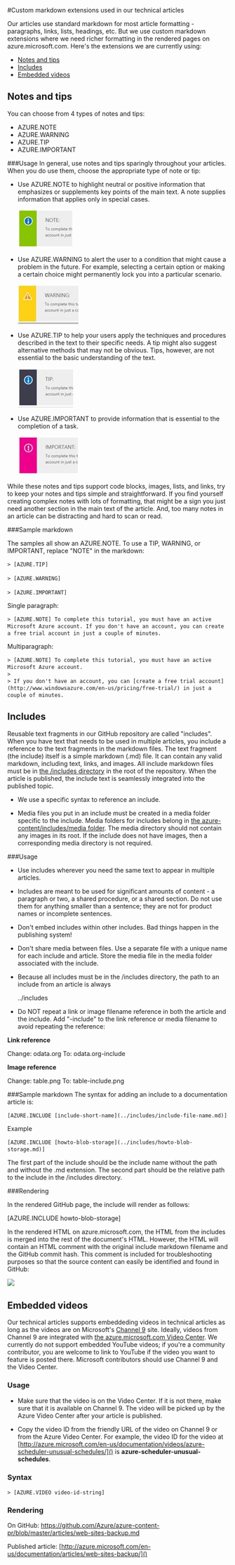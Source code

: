 <properties title="required" pageTitle="Custom markdown extensions used in our technical articles" description="Lists the custom markdown extensions that enable embedded videos, notes and tips, reusable content, and other item in azure.microsoft.com technical articles." metaKeywords="" services="" solutions="" documentationCenter="" authors="tysonn" videoId="" scriptId="" manager="required" />

<tags ms.service="contributor-guide" ms.devlang="" ms.topic="article" ms.tgt_pltfrm="" ms.workload="" ms.date="12/16/2014" ms.author="tysonn" />

#Custom markdown extensions used in our technical articles

Our articles use standard markdown for most article formatting - paragraphs, links, lists, headings, etc. But we use custom markdown extensions where we need richer formatting in the rendered pages on azure.microsoft.com. Here's the extensions we are currently using:

+ [Notes and tips]
+ [Includes]
+ [Embedded videos]

## Notes and tips

You can choose from 4 types of notes and tips:

- AZURE.NOTE
- AZURE.WARNING
- AZURE.TIP
- AZURE.IMPORTANT

###Usage 
In general, use notes and tips sparingly throughout your articles. When you do use them, choose the appropriate type of note or tip:

- Use AZURE.NOTE to highlight neutral or positive information that emphasizes or supplements key points of the main text. A note supplies information that applies only in special cases.

  ![](./media/custom-markdown-extensions/Notes-note.PNG)

- Use AZURE.WARNING to alert the user to a condition that might cause a problem in the future. For example, selecting a certain option or making a certain choice might permanently lock you into a particular scenario.

  ![](./media/custom-markdown-extensions/Notes-warning.PNG)

- Use AZURE.TIP to help your users apply the techniques and procedures described in the text to their specific needs. A tip might also suggest alternative methods that may not be obvious. Tips, however, are not essential to the basic understanding of the text.

  ![](./media/custom-markdown-extensions/Notes-tip.PNG)

- Use AZURE.IMPORTANT to provide information that is essential to the completion of a task.

  ![](./media/custom-markdown-extensions/Notes-important.PNG)

While these notes and tips support code blocks, images, lists, and links, try to keep your notes and tips simple and straightforward. If you find yourself creating complex notes with lots of formatting, that might be a sign you just need another section in the main text of the article. And, too many notes in an article can be distracting and hard to scan or read. 

###Sample markdown

The samples all show an AZURE.NOTE. To use a TIP, WARNING, or IMPORTANT, replace "NOTE" in the markdown:

    > [AZURE.TIP]

    > [AZURE.WARNING]

    > [AZURE.IMPORTANT] 

Single paragraph:

    > [AZURE.NOTE] To complete this tutorial, you must have an active Microsoft Azure account. If you don't have an account, you can create a free trial account in just a couple of minutes. 

Multiparagraph:

    > [AZURE.NOTE] To complete this tutorial, you must have an active Microsoft Azure account. 
    > 
    > If you don't have an account, you can [create a free trial account](http://www.windowsazure.com/en-us/pricing/free-trial/) in just a couple of minutes.

## Includes

Reusable text fragments in our GitHub repository are called "includes". When you have text that needs to be used in multiple articles, you include a reference to the text fragments in the markdown files. The text fragment (the include) itself is a simple markdown (.md) file. It can contain any valid markdown, including text, links, and images. All include markdown files must be in [the /includes directory](https://github.com/Azure/azure-content/tree/master/includes) in the root of the repository. When the article is published, the include text is seamlessly integrated into the published topic. 

- We use a specific syntax to reference an include.

- Media files you put in an include must be created in a media folder specific to the include. Media folders for includes belong in [the azure-content/includes/media folder](https://github.com/Azure/azure-content/tree/master/includes/media). The media directory should not contain any images in its root. If the include does not have images, then a corresponding media directory is not required. 

###Usage

- Use includes wherever you need the same text to appear in multiple articles.
- Includes are meant to be used for significant amounts of content - a paragraph or two, a shared procedure, or a shared section. Do not use them for anything smaller than a sentence; they are not for product names or incomplete sentences. 
- Don't embed includes within other includes. Bad things happen in the publishing system!
- Don't share media between files. Use a separate file with a unique name for each include and article. Store the media file in the media folder associated with the include. 
- Because all includes must be in the /includes directory, the path to an include from an article is always

    ../includes

- Do NOT repeat a link or image filename reference in both the article and the include. Add "-include" to the link reference or media filename to avoid repeating the reference:

 **Link reference**

 Change: odata.org
 To: odata.org-include

 **Image reference**

 Change: table.png
 To: table-include.png

###Sample markdown
The syntax for adding an include to a documentation article is:
 
    [AZURE.INCLUDE [include-short-name](../includes/include-file-name.md)] 

Example

    [AZURE.INCLUDE [howto-blob-storage](../includes/howto-blob-storage.md)] 
 
The first part of the include should be the include name without the path and without the .md extension. The second part should be the relative path to the include in the /includes directory.

###Rendering 

In the rendered GitHub page, the include will render as follows:

 [AZURE.INCLUDE howto-blob-storage]

In the rendered HTML on azure.microsoft.com, the HTML from the includes is merged into the rest of the document's HTML. However, the HTML will contain an HTML comment with the original include markdown filename and the GitHub commit hash. This comment is included for troubleshooting purposes so that the source content can easily be identified and found in GitHub:

  ![](./media/custom-markdown-extensions/include.png)


## Embedded videos

Our technical articles supports embeddeding videos in technical articles as long as the videos are on Microsoft's [Channel 9](http://channel9.msdn.com/) site. Ideally, videos from Channel 9 are integrated with [the azure.microsoft.com Video Center](http://azure.microsoft.com/en-us/documentation/videos/home/). We currently do not support embedded YouTube videos; if you're a community contributor, you are welcome to link to YouTube if the video you want to feature is posted there. Microsoft contributors should use Channel 9 and the Video Center.

### Usage

- Make sure that the video is on the Video Center. If it is not there, make sure that it is available on Channel 9. The video will be picked up by the Azure Video Center after your article is published. 

- Copy the video ID from the friendly URL of the video on Channel 9 or from the Azure Video Center. For example, the video ID for the video at [http://azure.microsoft.com/en-us/documentation/videos/azure-scheduler-unusual-schedules/]() is **azure-scheduler-unusual-schedules**.

### Syntax

    > [AZURE.VIDEO video-id-string]

### Rendering

On GitHub: [https://github.com/Azure/azure-content-pr/blob/master/articles/web-sites-backup.md ]()

Published article: [http://azure.microsoft.com/en-us/documentation/articles/web-sites-backup/]()



<!--Anchors-->
[Notes and tips]: #notes-and-tips
[Includes]: #includes
[Embedded videos]: #embedded-videos